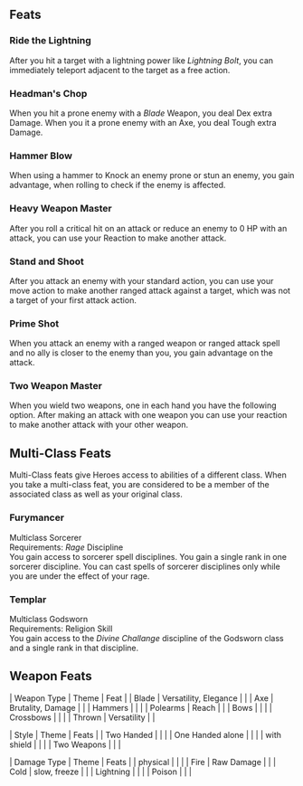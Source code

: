 ## Feats

### Ride the Lightning
After you hit a target with a lightning power like *Lightning Bolt*, you can immediately teleport adjacent to the target as a free action.

### Headman's Chop
When you hit a prone enemy with a *Blade* Weapon, you deal Dex extra Damage.
When you it a prone enemy with an Axe, you deal Tough extra Damage.

### Hammer Blow
When using a hammer to Knock an enemy prone or stun an enemy, you gain advantage, when rolling to check if the enemy is affected.

### Heavy Weapon Master
After you roll a critical hit on an attack or reduce an enemy to 0 HP with an attack,
you can use your Reaction to make another attack.

### Stand and Shoot
After you attack an enemy with your standard action, you can use your move action to make another ranged attack against a target, which was not a target of your first attack action.

### Prime Shot
When you attack an enemy with a ranged weapon or ranged attack spell and no ally is closer to the enemy than you, you gain advantage on the attack.

### Two Weapon Master
When you wield two weapons, one in each hand you have the following option.
After making an attack with one weapon you can use your reaction to make another attack with your other weapon.

## Multi-Class Feats
Multi-Class feats give Heroes access to abilities of a different class.
When you take a multi-class feat, you are considered to be a member of the associated class as well as your original class.

### Furymancer
Multiclass Sorcerer  
Requirements: *Rage* Discipline  
You gain access to sorcerer spell disciplines.
You gain a single rank in one sorcerer discipline.
You can cast spells of sorcerer disciplines only while you are under the effect of your rage.

### Templar
Multiclass Godsworn  
Requirements: Religion Skill  
You gain access to the *Divine Challange* discipline of the Godsworn class and a single rank in that discipline.

## Weapon Feats

| Weapon Type | Theme | Feat |
| Blade | Versatility, Elegance | |
| Axe | Brutality, Damage | |
| Hammers | | |
| Polearms | Reach | |
| Bows | | |
| Crossbows | | |
| Thrown | Versatility | |

| Style | Theme | Feats |
| Two Handed | | |
| One Handed alone | | |
| with shield | | |
| Two Weapons | | |

| Damage Type | Theme | Feats |
| physical | | |
| Fire | Raw Damage | |
| Cold | slow, freeze | |
| Lightning | | |
| Poison | | |
